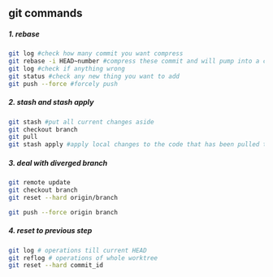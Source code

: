 ## git commands

##### 1. rebase

```bash
git log #check how many commit you want compress
git rebase -i HEAD~number #compress these commit and will pump into a commit vim window, pick the first one and s all the rest, store it and quit, dump into another window, delete all the commit and leave the the most important one and maybe add some new commit
git log #check if anything wrong
git status #check any new thing you want to add
git push --force #forcely push 
```

##### 2. stash and stash apply

```bash
git stash #put all current changes aside 
git checkout branch
git pull
git stash apply #apply local changes to the code that has been pulled to local
```

##### 3. deal with diverged branch

```bash
git remote update
git checkout branch
git reset --hard origin/branch

git push --force origin branch
```

##### 4. reset to previous step

```bash
git log # operations till current HEAD
git reflog # operations of whole worktree
git reset --hard commit_id
```

